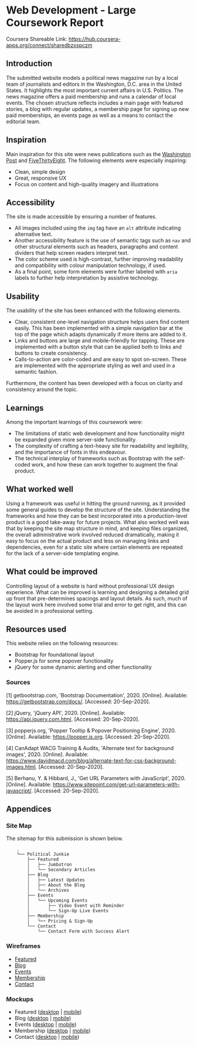 # Web Development - Large Coursework Report
Coursera Shareable Link: https://hub.coursera-apps.org/connect/sharedbzxspczm

## Introduction
The submitted website models a political news magazine run by a local team of journalists and editors in the Washington, D.C. area in the United States. It highlights the most important current affairs in U.S. Politics. The news magazine offers a paid membership and runs a calendar of local events. The chosen structure reflects includes a main page with featured stories, a blog with regular updates, a membership page for signing up new paid memberships, an events page as well as a means to contact the editorial team.

## Inspiration
Main inspiration for this site were news publications such as the [Washington Post]('www.washingtonpost.com') and [FiveThirtyEight]('www.fivethirtyeight.com). The following elements were especially inspiring:

* Clean, simple design
* Great, responsive UX
* Focus on content and high-quality imagery and illustrations


## Accessibility
The site is made accessible by ensuring a number of features.

* All images included using the `img` tag have an `alt` attribute indicating alternative text. 
* Another accessibility feature is the use of semantic tags such as `nav` and other structural elements such as headers, paragraphs and content dividers that help screen readers interpret text.
* The color scheme used is high-contrast, further improving readability and compatibility with colour manipulation technology, if used.
* As a final point, some form elements were further labeled with `aria` labels to further help interpretation by assistive technology.

## Usability
The usability of the site has been enhanced with the following elements.

* Clear, consistent one-level navigation structure helps users find content easily. This has been implemented with a simple navigation bar at the top of the page which adapts dynamically if more items are added to it.
* Links and buttons are large and mobile-friendly for tapping. These are implemented with a button style that can be applied both to links and buttons to create consistency.
* Calls-to-action are color-coded and are easy to spot on-screen. These are implemented with the appropriate styling as well and used in a semantic fashion.

Furthermore, the content has been developed with a focus on clarity and consistency around the topic.

## Learnings
Among the important learnings of this coursework were:
* The limitations of static web development and how functionality might be expanded given more server-side functionality.
* The complexity of crafting a text-heavy site for readability and legibility, and the importance of fonts in this endeavour.
* The technical interplay of frameworks such as Bootstrap with the self-coded work, and how these can work together to augment the final product.

## What worked well
Using a framework was useful in hitting the ground running, as it provided some general guides to develop the structure of the site. Understanding the frameworks and how they can be best incorporated into a production-level product is a good take-away for future projects. What also worked well was that by keeping the site map structure in mind, and keeping files organized, the overall administrative work involved reduced dramatically, making it easy to focus on the actual product and less on managing links and dependencies, even for a static site where certain elements are repeated for the lack of a server-side templating engine.

## What could be improved
Controlling layout of a website is hard without professional UX design experience. What can be improved is learning and designing a detailed grid up front that pre-determines spacings and layout details. As such, much of the layout work here involved some trial and error to get right, and this can be avoided in a professional setting.

## Resources used
This website relies on the following resources:

* Bootstrap for foundational layout
* Popper.js for some popover functionality
* jQuery for some dynamic alerting and other functionality

### Sources

[1] getbootstrap.com, 'Bootstrap Documentation', 2020. [Online]. Available: https://getbootstrap.com/docs/. [Accessed: 20-Sep-2020].


[2] jQuery, 'jQuery API', 2020. [Online]. Available: https://api.jquery.com.html. [Accessed: 20-Sep-2020].


[3] popperjs.org, 'Popper Tooltip & Popover Positioning Engine', 2020. [Online]. Available: https://popper.js.org. [Accessed: 20-Sep-2020].

[4] CanAdapt WACG Training & Audits, 'Alternate text for background images', 2020. [Online]. Available: https://www.davidmacd.com/blog/alternate-text-for-css-background-images.html. [Accessed: 20-Sep-2020].

[5] Berhanu, Y. & Hibbard, J., 'Get URL Parameters with JavaScript', 2020. [Online]. Available: https://www.sitepoint.com/get-url-parameters-with-javascript/. [Accessed: 20-Sep-2020].

## Appendices
### Site Map
The sitemap for this submission is shown below.
		
		.
		└── Political Junkie
			├── Featured
			│   ├── Jumbotron
			│   └── Secondary Articles
			├── Blog
			│   ├── Latest Updates
			│   ├── About the Blog
			│   └── Archives
			├── Events
			│   └── Upcoming Events
			│       ├── Video Event with Reminder
			│       └── Sign-Up Live Events
			├── Membership
			│   └── Pricing & Sign-Up
			└── Contact
				└── Contact Form with Success Alert

### Wireframes
* [Featured](img/wire_featured.png)
* [Blog](img/wire_blog.png)
* [Events](img/wire_events.png)
* [Membership](img/wire_membership.png)
* [Contact](img/wire_contact.png)

### Mockups

* Featured ([desktop](img/featured.png) | [mobile](img/featured_mobile.png))
* Blog ([desktop](img/blog.png) | [mobile](img/blog_mobile.png))
* Events ([desktop](img/events.png) | [mobile](img/events_mobile.png))
* Membership ([desktop](img/membership.png) | [mobile](img/membership_mobile.png))
* Contact ([desktop](img/contact.png) | [mobile](img/contact_mobile.png))


